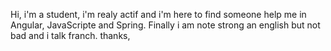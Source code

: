 Hi,
i'm a student, i'm realy actif and i'm here to find someone help me in Angular, JavaScripte and Spring.
Finally i am note strong an english but not bad and i talk franch.
thanks,

